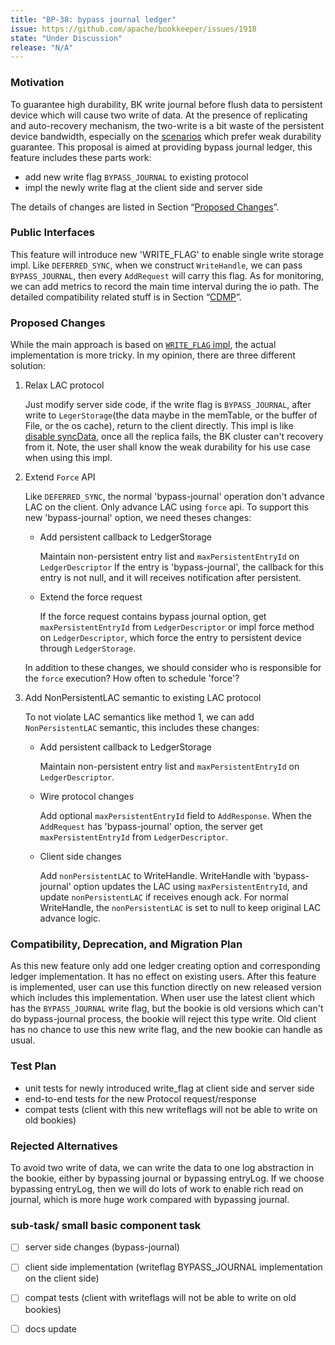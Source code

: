 ```yaml
---
title: "BP-38: bypass journal ledger"
issue: https://github.com/apache/bookkeeper/issues/1918
state: "Under Discussion"
release: "N/A"
---
```


### Motivation

To guarantee high durability, BK write journal before flush data to persistent device which will cause two write of data.
At the presence of replicating and auto-recovery mechanism, the two-write is a bit waste of the persistent device bandwidth,
especially on the [scenarios](https://cwiki.apache.org/confluence/display/BOOKKEEPER/BP-14+Relax+durability) which prefer weak durability guarantee.
This proposal is aimed at providing bypass journal ledger, this feature includes these parts work:
 - add new write flag `BYPASS_JOURNAL` to existing protocol
 - impl the newly write flag at the client side and server side
 
The details of changes are listed in Section “[Proposed Changes](#proposed-changes)”.
 
### Public Interfaces

This feature will introduce new 'WRITE_FLAG' to enable single write storage impl.
Like `DEFERRED_SYNC`, when we construct `WriteHandle`, we can pass `BYPASS_JOURNAL`, then every `AddRequest` will carry this flag.
As for monitoring, we can add metrics to record the main time interval during the io path.
The detailed compatibility related stuff is in Section “[CDMP](#compatibility-deprecation-and-migration-plan)”.

### Proposed Changes

While the main approach is based on [`WRITE_FLAG` impl](https://github.com/apache/bookkeeper/pull/742),
the actual implementation is more tricky. In my opinion, there are three different solution:

1. Relax LAC protocol

    Just modify server side code, if the write flag is `BYPASS_JOURNAL`, after write to `LegerStorage`(the data maybe in the memTable, or the buffer of File, or the os cache),
return to the client directly.
This impl is like [disable syncData](https://github.com/apache/bookkeeper/issues/753), once all the replica fails, the BK cluster can't recovery from it.
Note, the user shall know the weak durability for his use case when using this impl.

2. Extend `Force` API

    Like `DEFERRED_SYNC`, the normal 'bypass-journal' operation don't advance LAC on the client.
Only advance LAC using `force` api. To support this new 'bypass-journal' option, we need theses changes:

    - Add persistent callback to LedgerStorage
    
        Maintain non-persistent entry list and `maxPersistentEntryId` on `LedgerDescriptor`
If the entry is 'bypass-journal', the callback for this entry is not null, and it will receives notification after persistent.
    
    - Extend the force request
        
        If the force request contains bypass journal option, get `maxPersistentEntryId` from `LedgerDescriptor`
 or impl force method on `LedgerDescriptor`, which force the entry to persistent device through `LedgerStorage`.

    In addition to these changes, we should consider who is responsible for the `force` execution? How often to schedule 'force'?

3. Add NonPersistentLAC semantic to existing LAC protocol

    To not violate LAC semantics like method 1, we can add `NonPersistentLAC` semantic, this includes these changes:

    - Add persistent callback to LedgerStorage

        Maintain non-persistent entry list and `maxPersistentEntryId` on `LedgerDescriptor`.
        
    - Wire protocol changes
    
        Add optional `maxPersistentEntryId` field to `AddResponse`. When the `AddRequest` has 'bypass-journal' option, the server get `maxPersistentEntryId` from `LedgerDescriptor`.

    - Client side changes
    
        Add `nonPersistentLAC` to WriteHandle. WriteHandle with 'bypass-journal' option updates the LAC using `maxPersistentEntryId`, and update `nonPersistentLAC` if receives enough ack.
        For normal WriteHandle, the `nonPersistentLAC` is set to null to keep original LAC advance logic. 

### Compatibility, Deprecation, and Migration Plan

As this new feature only add one ledger creating option and corresponding ledger implementation. It has no effect
on existing users. After this feature is implemented, user can use this function directly on new released version which includes this implementation.
When user use the latest client which has the `BYPASS_JOURNAL` write flag, but the bookie is old versions which can't do bypass-journal process,
 the bookie will reject this type write. Old client has no chance to use this new write flag, and the new bookie can handle as usual.

### Test Plan

- unit tests for newly introduced write_flag at client side and server side
- end-to-end tests for the new Protocol request/response
- compat tests (client with this new writeflags will not be able to write on old bookies)

### Rejected Alternatives

To avoid two write of data, we can write the data to one log abstraction in the bookie, either by bypassing journal or 
 bypassing entryLog. If we choose bypassing entryLog, then we will do lots of work to enable rich read on journal,
 which is more huge work compared with bypassing journal.
 
### sub-task/ small basic component task

- [ ] server side changes (bypass-journal)
- [ ] client side implementation (writeflag BYPASS_JOURNAL implementation on the client side)
- [ ] compat tests (client with writeflags will not be able to write on old bookies)
- [ ] docs update

